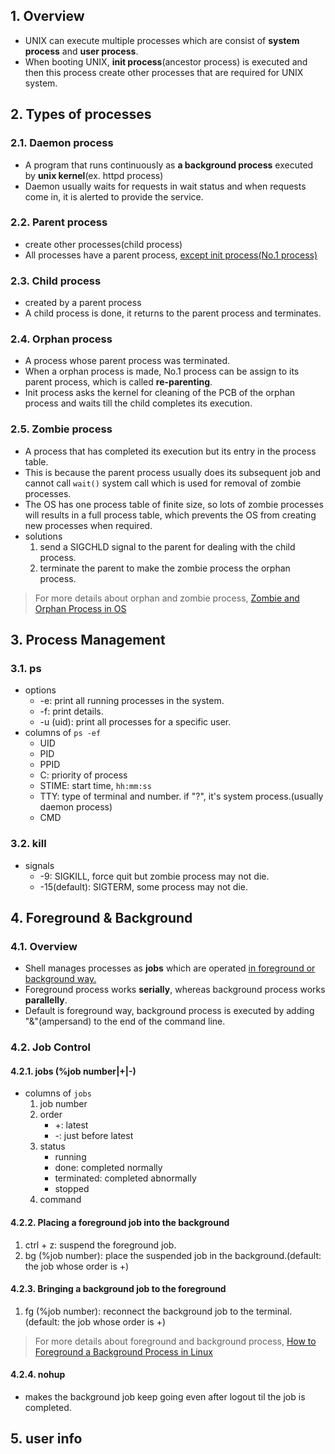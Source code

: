 ## 1. Overview
- UNIX can execute multiple processes which are consist of **system process** and **user process**.
- When booting UNIX, **init process**(ancestor process) is executed and then this process create other processes that are required for UNIX system.

## 2. Types of processes

### 2.1. Daemon process
- A program that runs continuously as **a background process** executed by **unix kernel**(ex. httpd process)
- Daemon usually waits for requests in wait status and when requests come in, it is alerted to provide the service.

### 2.2. Parent process
- create other processes(child process)
- All processes have a parent process, <u>except init process(No.1 process)</u>

### 2.3. Child process
- created by a parent process
- A child process is done, it returns to the parent process and terminates.

### 2.4. Orphan process
- A process whose parent process was terminated.
- When a orphan process is made, No.1 process can be assign to its parent process, which is called **re-parenting**.
- Init process asks the kernel for cleaning of the PCB of the orphan process and waits till the child completes its execution.

### 2.5. Zombie process
- A process that has completed its execution but its entry in the process table.
- This is because the parent process usually does its subsequent job and cannot call `wait()` system call which is used for removal of zombie processes.
- The OS has one process table of finite size, so lots of zombie processes will results in a full process table, which prevents the OS from creating new processes when required.
- solutions
	1. send a SIGCHLD signal to the parent for dealing with the child process.
	2. terminate the parent to make the zombie process the orphan process.
	
> For more details about orphan and zombie process, [Zombie and Orphan Process in OS](https://www.scaler.com/topics/operating-system/zombie-and-orphan-process-in-os)

## 3. Process Management

### 3.1. ps
- options
	- -e: print all running processes in the system.
	- -f: print details.
	- -u (uid): print all processes for a specific user.
- columns of `ps -ef`
	- UID
	- PID
	- PPID
	- C: priority of process
	- STIME: start time, `hh:mm:ss`
	- TTY: type of terminal and number. if "?", it's system process.(usually daemon process)
	- CMD

### 3.2. kill
- signals
	- -9: SIGKILL, force quit but zombie process may not die.
	- -15(default): SIGTERM, some process may not die. 

## 4. Foreground & Background

### 4.1. Overview
- Shell manages processes as **jobs** which are operated <u>in foreground or background way.</u>
- Foreground process works **serially**, whereas background process works **parallelly**.
- Default is foreground way, background process is executed by adding "&"(ampersand) to the end of the command line.

### 4.2. Job Control
#### 4.2.1. jobs (%job number|+|-)
- columns of `jobs`
	1. job number
	2. order
		- +: latest
		- -: just before latest
	3. status
		- running
		- done: completed normally
		- terminated: completed abnormally
		- stopped
	4. command
#### 4.2.2. Placing a foreground job into the background
1. ctrl + z: suspend the foreground job.
2. bg (%job number): place the suspended job in the background.(default: the job whose order is +)
#### 4.2.3. Bringing a background job to the foreground
1. fg (%job number): reconnect the background job to the terminal.(default: the job whose order is +)

> For more details about foreground and background process, [How to Foreground a Background Process in Linux](https://www.baeldung.com/linux/foreground-background-process)

#### 4.2.4. nohup
- makes the background job keep going even after logout til the job is completed.

## 5. user info













